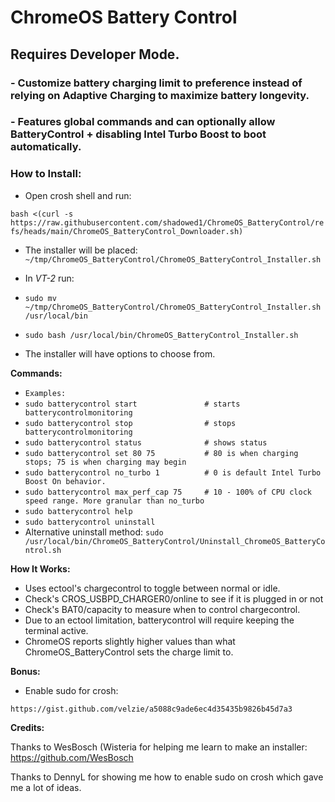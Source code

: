 # **ChromeOS Battery Control**
## Requires Developer Mode. 

### - Customize battery charging limit to preference instead of relying on Adaptive Charging to maximize battery longevity. 
### - Features global commands and can optionally allow BatteryControl + disabling Intel Turbo Boost to boot automatically.

### __How to Install:__

- Open crosh shell and run:

`bash <(curl -s https://raw.githubusercontent.com/shadowed1/ChromeOS_BatteryControl/refs/heads/main/ChromeOS_BatteryControl_Downloader.sh)`

- The installer will be placed: `~/tmp/ChromeOS_BatteryControl/ChromeOS_BatteryControl_Installer.sh`

- In *VT-2* run:
- 
  `sudo mv ~/tmp/ChromeOS_BatteryControl/ChromeOS_BatteryControl_Installer.sh /usr/local/bin`
- `sudo bash /usr/local/bin/ChromeOS_BatteryControl_Installer.sh`
  
- The installer will have options to choose from.

__Commands:__
- `Examples:`
- `sudo batterycontrol start               # starts batterycontrolmonitoring`
- `sudo batterycontrol stop                # stops batterycontrolmonitoring`
- `sudo batterycontrol status              # shows status`
- `sudo batterycontrol set 80 75           # 80 is when charging stops; 75 is when charging may begin`
- `sudo batterycontrol no_turbo 1          # 0 is default Intel Turbo Boost On behavior.`
- `sudo batterycontrol max_perf_cap 75     # 10 - 100% of CPU clock speed range. More granular than no_turbo`
- `sudo batterycontrol help`
- `sudo batterycontrol uninstall`
- Alternative uninstall method: `sudo /usr/local/bin/ChromeOS_BatteryControl/Uninstall_ChromeOS_BatteryControl.sh`

__How It Works:__

- Uses ectool's chargecontrol to toggle between normal or idle.
- Check's CROS_USBPD_CHARGER0/online to see if it is plugged in or not
- Check's BAT0/capacity to measure when to control chargecontrol.
- Due to an ectool limitation, batterycontrol will require keeping the terminal active.
- ChromeOS reports slightly higher values than what ChromeOS_BatteryControl sets the charge limit to. 

__Bonus:__

- Enable sudo for crosh:
  
`https://gist.github.com/velzie/a5088c9ade6ec4d35435b9826b45d7a3`

 __Credits:__

Thanks to WesBosch (Wisteria for helping me learn to make an installer:
https://github.com/WesBosch

Thanks to DennyL for showing me how to enable sudo on crosh which gave me a lot of ideas. 


